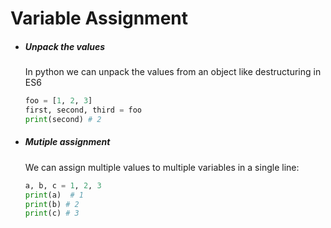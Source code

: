 # Variable Assignment

- ##### Unpack the values
  
  In python we can unpack the values from an object like destructuring in ES6
  
  ```python
  foo = [1, 2, 3]
  first, second, third = foo
  print(second) # 2
  ```
  
- ##### Mutiple assignment

  We can assign multiple values to multiple variables in a single line:

  ```python
  a, b, c = 1, 2, 3
  print(a)  # 1
  print(b) # 2
  print(c) # 3
  ```

  

